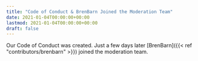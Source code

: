 ```yaml
---
title: "Code of Conduct & BrenBarn Joined the Moderation Team"
date: 2021-01-04T00:00:00+00:00
lastmod: 2021-01-04T00:00:00+00:00
draft: false
---
```


Our Code of Conduct was created. Just a few days later
[BrenBarn]({{< ref "contributors/brenbarn" >}}) joined the moderation team.
